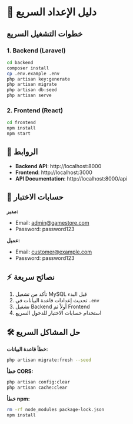 # 🚀 دليل الإعداد السريع

## خطوات التشغيل السريع

### 1. Backend (Laravel)

```bash
cd backend
composer install
cp .env.example .env
php artisan key:generate
php artisan migrate
php artisan db:seed
php artisan serve
```

### 2. Frontend (React)

```bash
cd frontend
npm install
npm start
```

## 🔗 الروابط

- **Backend API**: http://localhost:8000
- **Frontend**: http://localhost:3000
- **API Documentation**: http://localhost:8000/api

## 👤 حسابات الاختبار

**مدير:**
- Email: admin@gamestore.com
- Password: password123

**عميل:**
- Email: customer@example.com
- Password: password123

## ⚡ نصائح سريعة

1. تأكد من تشغيل MySQL قبل البدء
2. تحديث إعدادات قاعدة البيانات في `.env`
3. تشغيل Backend أولاً ثم Frontend
4. استخدام حسابات الاختبار للدخول السريع

## 🛠️ حل المشاكل السريع

**خطأ قاعدة البيانات:**
```bash
php artisan migrate:fresh --seed
```

**خطأ CORS:**
```bash
php artisan config:clear
php artisan cache:clear
```

**خطأ npm:**
```bash
rm -rf node_modules package-lock.json
npm install
```

